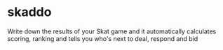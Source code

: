 # skaddo
Write down the results of your Skat game and it automatically calculates scoring, ranking and tells you who's next to deal, respond and bid 
